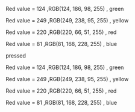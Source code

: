 Red value = 124 ,RGB(124, 186, 98, 255) , green

Red value = 249 ,RGB(249, 238, 95, 255) , yellow

Red value = 220 ,RGB(220, 66, 51, 255) , red

Red value = 81 ,RGB(81, 168, 228, 255) , blue


pressed

Red value = 124 ,RGB(124, 186, 98, 255) , green

Red value = 249 ,RGB(249, 238, 95, 255) , yellow

Red value = 220 ,RGB(220, 66, 51, 255) , red

Red value = 81 ,RGB(81, 168, 228, 255) , blue
